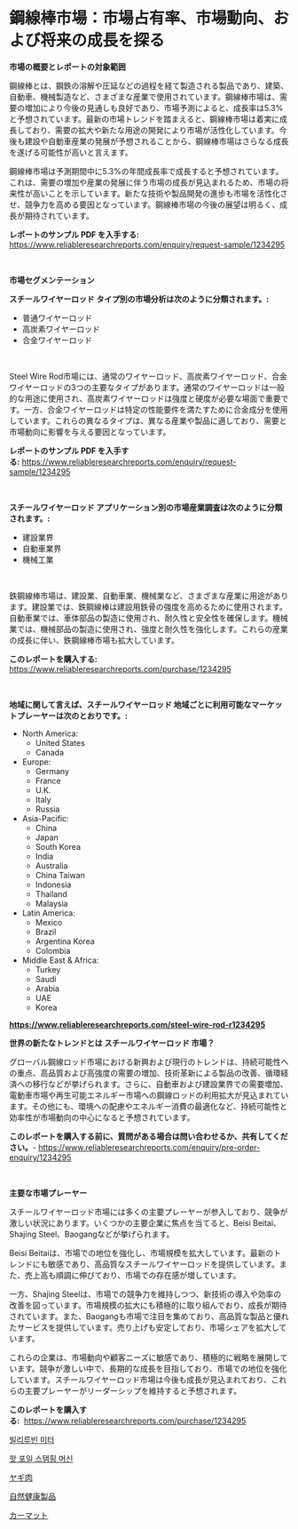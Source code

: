 <p><h1>鋼線棒市場：市場占有率、市場動向、および将来の成長を探る</h1></p><p><strong>市場の概要とレポートの対象範囲</strong></p>
<p><p>鋼線棒とは、鋼鉄の溶解や圧延などの過程を経て製造される製品であり、建築、自動車、機械製造など、さまざまな産業で使用されています。鋼線棒市場は、需要の増加により今後の見通しも良好であり、市場予測によると、成長率は5.3%と予想されています。最新の市場トレンドを踏まえると、鋼線棒市場は着実に成長しており、需要の拡大や新たな用途の開発により市場が活性化しています。今後も建設や自動車産業の発展が予想されることから、鋼線棒市場はさらなる成長を遂げる可能性が高いと言えます。</p><p>鋼線棒市場は予測期間中に5.3%の年間成長率で成長すると予想されています。これは、需要の増加や産業の発展に伴う市場の成長が見込まれるため、市場の将来性が高いことを示しています。新たな技術や製品開発の進歩も市場を活性化させ、競争力を高める要因となっています。鋼線棒市場の今後の展望は明るく、成長が期待されています。</p></p>
<p><strong>レポートのサンプル PDF を入手する:</strong> <a href="https://www.reliableresearchreports.com/enquiry/request-sample/1234295">https://www.reliableresearchreports.com/enquiry/request-sample/1234295</a></p>
<p>&nbsp;</p>
<p><strong>市場セグメンテーション</strong></p>
<p><strong>スチールワイヤーロッド タイプ別の市場分析は次のように分類されます。:</strong></p>
<p><ul><li>普通ワイヤーロッド</li><li>高炭素ワイヤーロッド</li><li>合金ワイヤーロッド</li></ul></p>
<p>&nbsp;</p>
<p><p>Steel Wire Rod市場には、通常のワイヤーロッド、高炭素ワイヤーロッド、合金ワイヤーロッドの3つの主要なタイプがあります。通常のワイヤーロッドは一般的な用途に使用され、高炭素ワイヤーロッドは強度と硬度が必要な場面で重要です。一方、合金ワイヤーロッドは特定の性能要件を満たすために合金成分を使用しています。これらの異なるタイプは、異なる産業や製品に適しており、需要と市場動向に影響を与える要因となっています。</p></p>
<p><strong>レポートのサンプル PDF を入手する:</strong>&nbsp;<a href="https://www.reliableresearchreports.com/enquiry/request-sample/1234295">https://www.reliableresearchreports.com/enquiry/request-sample/1234295</a></p>
<p>&nbsp;</p>
<p><strong> スチールワイヤーロッド アプリケーション別の市場産業調査は次のように分類されます。:</strong></p>
<p><ul><li>建設業界</li><li>自動車業界</li><li>機械工業</li></ul></p>
<p>&nbsp;</p>
<p><p>鉄鋼線棒市場は、建設業、自動車業、機械業など、さまざまな産業に用途があります。建設業では、鉄鋼線棒は建設用鉄骨の強度を高めるために使用されます。自動車業では、車体部品の製造に使用され、耐久性と安全性を確保します。機械業では、機械部品の製造に使用され、強度と耐久性を強化します。これらの産業の成長に伴い、鉄鋼線棒市場も拡大しています。</p></p>
<p><strong>このレポートを購入する:</strong>&nbsp; <a href="https://www.reliableresearchreports.com/purchase/1234295">https://www.reliableresearchreports.com/purchase/1234295</a></p>
<p>&nbsp;</p>
<p><strong>地域に関して言えば、スチールワイヤーロッド 地域ごとに利用可能なマーケットプレーヤーは次のとおりです。:</strong></p>
<p><ul>
    <li>
        North America:
        <ul>
            <li>United States</li>
            <li>Canada</li>
        </ul>
    </li>
    <li>
        Europe:
        <ul>
            <li>Germany</li>
            <li>France</li>
            <li>U.K.</li>
            <li>Italy</li>
            <li>Russia</li>
        </ul>
    </li>
    <li>
        Asia-Pacific:
        <ul>
            <li>China</li>
            <li>Japan</li>
            <li>South Korea</li>
            <li>India</li>
            <li>Australia</li>
            <li>China Taiwan</li>
            <li>Indonesia</li>
            <li>Thailand</li>
            <li>Malaysia</li>
        </ul>
    </li>
    <li>
        Latin America:
        <ul>
            <li>Mexico</li>
            <li>Brazil</li>
            <li>Argentina Korea</li>
            <li>Colombia</li>
        </ul>
    </li>
    <li>
        Middle East & Africa:
        <ul>
            <li>Turkey</li>
            <li>Saudi</li>
            <li>Arabia</li>
            <li>UAE</li>
            <li>Korea</li>
        </ul>
    </li>
    </ul></p>
<p><strong><a href="https://www.reliableresearchreports.com/steel-wire-rod-r1234295">https://www.reliableresearchreports.com/steel-wire-rod-r1234295</a></strong>&nbsp;</p>
<p><strong>世界の新たなトレンドとは スチールワイヤーロッド 市場？</strong></p>
<p><p>グローバル鋼線ロッド市場における新興および現行のトレンドは、持続可能性への重点、高品質および高強度の需要の増加、技術革新による製品の改善、循環経済への移行などが挙げられます。さらに、自動車および建設業界での需要増加、電動車市場や再生可能エネルギー市場への鋼線ロッドの利用拡大が見込まれています。その他にも、環境への配慮やエネルギー消費の最適化など、持続可能性と効率性が市場動向の中心になると予想されています。</p></p>
<p><strong>このレポートを購入する前に、質問がある場合は問い合わせるか、共有してください。</strong>- <a href="https://www.reliableresearchreports.com/enquiry/pre-order-enquiry/1234295">https://www.reliableresearchreports.com/enquiry/pre-order-enquiry/1234295</a></p>
<p>&nbsp;</p>
<p><strong>主要な市場プレーヤー</strong></p>
<p><p>スチールワイヤーロッド市場には多くの主要プレーヤーが参入しており、競争が激しい状況にあります。いくつかの主要企業に焦点を当てると、Beisi Beitai、Shajing Steel、Baogangなどが挙げられます。</p><p>Beisi Beitaiは、市場での地位を強化し、市場規模を拡大しています。最新のトレンドにも敏感であり、高品質なスチールワイヤーロッドを提供しています。また、売上高も順調に伸びており、市場での存在感が増しています。</p><p>一方、Shajing Steelは、市場での競争力を維持しつつ、新技術の導入や効率の改善を図っています。市場規模の拡大にも積極的に取り組んでおり、成長が期待されています。また、Baogangも市場で注目を集めており、高品質な製品と優れたサービスを提供しています。売り上げも安定しており、市場シェアを拡大しています。</p><p>これらの企業は、市場動向や顧客ニーズに敏感であり、積極的に戦略を展開しています。競争が激しい中で、長期的な成長を目指しており、市場での地位を強化しています。スチールワイヤーロッド市場は今後も成長が見込まれており、これらの主要プレーヤーがリーダーシップを維持すると予想されます。</p></p>
<p><strong>このレポートを購入する:</strong>&nbsp;&nbsp;<a href="https://www.reliableresearchreports.com/purchase/1234295">https://www.reliableresearchreports.com/purchase/1234295</a></p>
<p><p><a href="https://medium.com/@ieremiapadurariu20221/%EB%B9%8C%EB%A6%AC%EB%A3%A8%EB%B9%88-%EB%AF%B8%ED%84%B0-%EC%8B%9C%EC%9E%A5-%EC%A0%84%EB%A7%9D-%EC%82%B0%EC%97%85-%EA%B0%9C%EC%9A%94-%EB%B0%8F-%EC%98%88%EC%B8%A1-2024%EB%85%84%EB%B6%80%ED%84%B0-2031%EB%85%84%EA%B9%8C%EC%A7%80-5bf599a4c1f9">빌리루빈 미터</a></p><p><a href="https://medium.com/@avramcornescu20221/%ED%95%AB-%ED%8F%AC%EC%9D%BC-%EC%8A%A4%ED%83%AC%ED%95%91-%EA%B8%B0%EA%B3%84-%EC%8B%9C%EC%9E%A5%EC%9D%80-%EC%8B%9C%EC%9E%A5-%EC%A0%90%EC%9C%A0%EC%9C%A8-%EC%8B%9C%EC%9E%A5-%EB%8F%99%ED%96%A5-%EB%B0%8F-%EC%8B%9C%EC%9E%A5-%EC%84%B1%EC%9E%A5%EC%97%90-%EA%B4%80%ED%95%9C-%EC%A0%95%EB%B3%B4%EB%A5%BC-%EC%A0%9C%EA%B3%B5%ED%95%A9%EB%8B%88%EB%8B%A4-1fa1cfc8c922">핫 포일 스탬핑 머신</a></p><p><a href="https://medium.com/@rylanaufman56456/%E3%83%A4%E3%82%AE%E3%81%AE%E8%82%89%E5%B8%82%E5%A0%B4%E3%81%AE%E6%8C%87%E6%A8%99%E3%81%AE%E8%A7%A3%E8%AA%AD-%E5%B8%82%E5%A0%B4%E3%82%B7%E3%82%A7%E3%82%A2-%E3%83%88%E3%83%AC%E3%83%B3%E3%83%89-%E6%88%90%E9%95%B7%E3%83%91%E3%82%BF%E3%83%BC%E3%83%B3-957893c2e4c4">ヤギ肉</a></p><p><a href="https://medium.com/@coraltrout1923/%E8%87%AA%E7%84%B6%E5%81%A5%E5%BA%B7%E8%A3%BD%E5%93%81%E5%B8%82%E5%A0%B4-2031%E5%B9%B4%E3%81%BE%E3%81%A7%E3%81%AE%E6%88%90%E5%8A%9F%E3%81%99%E3%82%8B%E3%83%93%E3%82%B8%E3%83%8D%E3%82%B9%E6%88%A6%E7%95%A5%E3%81%AE%E9%8D%B5-51a552039273">自然健康製品</a></p><p><a href="https://github.com/JacksonWiza1924/Market-Research-Report-List-1/blob/main/998703224802.md">カーマット</a></p></p>